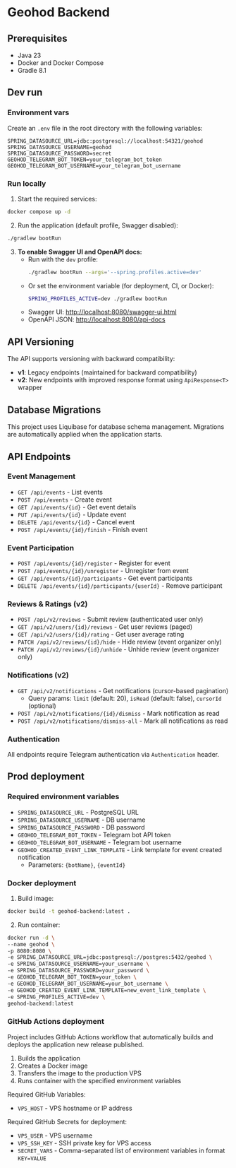 # Geohod Backend

## Prerequisites

- Java 23
- Docker and Docker Compose
- Gradle 8.1

## Dev run

### Environment vars

Create an `.env` file in the root directory with the following variables:
```properties
SPRING_DATASOURCE_URL=jdbc:postgresql://localhost:54321/geohod
SPRING_DATASOURCE_USERNAME=geohod
SPRING_DATASOURCE_PASSWORD=secret
GEOHOD_TELEGRAM_BOT_TOKEN=your_telegram_bot_token
GEOHOD_TELEGRAM_BOT_USERNAME=your_telegram_bot_username
```

### Run locally

1. Start the required services:
```bash
docker compose up -d
```

2. Run the application (default profile, Swagger disabled):
```bash
./gradlew bootRun
```

3. **To enable Swagger UI and OpenAPI docs:**
   - Run with the `dev` profile:
     ```bash
     ./gradlew bootRun --args='--spring.profiles.active=dev'
     ```
   - Or set the environment variable (for deployment, CI, or Docker):
     ```bash
     SPRING_PROFILES_ACTIVE=dev ./gradlew bootRun
     ```
   - Swagger UI: [http://localhost:8080/swagger-ui.html](http://localhost:8080/swagger-ui.html)
   - OpenAPI JSON: [http://localhost:8080/api-docs](http://localhost:8080/api-docs)

## API Versioning

The API supports versioning with backward compatibility:
- **v1**: Legacy endpoints (maintained for backward compatibility)
- **v2**: New endpoints with improved response format using `ApiResponse<T>` wrapper

## Database Migrations

This project uses Liquibase for database schema management. Migrations are automatically applied when the application starts.

## API Endpoints

### Event Management
- `GET /api/events` - List events
- `POST /api/events` - Create event
- `GET /api/events/{id}` - Get event details
- `PUT /api/events/{id}` - Update event
- `DELETE /api/events/{id}` - Cancel event
- `POST /api/events/{id}/finish` - Finish event

### Event Participation
- `POST /api/events/{id}/register` - Register for event
- `POST /api/events/{id}/unregister` - Unregister from event
- `GET /api/events/{id}/participants` - Get event participants
- `DELETE /api/events/{id}/participants/{userId}` - Remove participant

### Reviews & Ratings (v2)
- `POST /api/v2/reviews` - Submit review (authenticated user only)
- `GET /api/v2/users/{id}/reviews` - Get user reviews (paged)
- `GET /api/v2/users/{id}/rating` - Get user average rating
- `PATCH /api/v2/reviews/{id}/hide` - Hide review (event organizer only)
- `PATCH /api/v2/reviews/{id}/unhide` - Unhide review (event organizer only)

### Notifications (v2)
- `GET /api/v2/notifications` - Get notifications (cursor-based pagination)
  - Query params: `limit` (default: 20), `isRead` (default: false), `cursorId` (optional)
- `POST /api/v2/notifications/{id}/dismiss` - Mark notification as read
- `POST /api/v2/notifications/dismiss-all` - Mark all notifications as read

### Authentication
All endpoints require Telegram authentication via `Authentication` header.

## Prod deployment

### Required environment variables

- `SPRING_DATASOURCE_URL` - PostgreSQL URL
- `SPRING_DATASOURCE_USERNAME` - DB username
- `SPRING_DATASOURCE_PASSWORD` - DB password
- `GEOHOD_TELEGRAM_BOT_TOKEN` - Telegram bot API token
- `GEOHOD_TELEGRAM_BOT_USERNAME` - Telegram bot username
- `GEOHOD_CREATED_EVENT_LINK_TEMPLATE` - Link template for event created notification
  - Parameters: `{botName}`, `{eventId}`

### Docker deployment

1. Build image:
```bash
docker build -t geohod-backend:latest .
```

2. Run container:
```bash
docker run -d \
--name geohod \
-p 8080:8080 \
-e SPRING_DATASOURCE_URL=jdbc:postgresql://postgres:5432/geohod \
-e SPRING_DATASOURCE_USERNAME=your_username \
-e SPRING_DATASOURCE_PASSWORD=your_password \
-e GEOHOD_TELEGRAM_BOT_TOKEN=your_token \
-e GEOHOD_TELEGRAM_BOT_USERNAME=your_bot_username \
-e GEOHOD_CREATED_EVENT_LINK_TEMPLATE=new_event_link_template \
-e SPRING_PROFILES_ACTIVE=dev \
geohod-backend:latest
```

### GitHub Actions deployment

Project includes GitHub Actions workflow that automatically builds and deploys the application new release published.

1. Builds the application
2. Creates a Docker image
3. Transfers the image to the production VPS
4. Runs container with the specified environment variables

Required GitHub Variables:
- `VPS_HOST` - VPS hostname or IP address

Required GitHub Secrets for deployment:
- `VPS_USER` - VPS username
- `VPS_SSH_KEY` - SSH private key for VPS access
- `SECRET_VARS` - Comma-separated list of environment variables in format `KEY=VALUE`